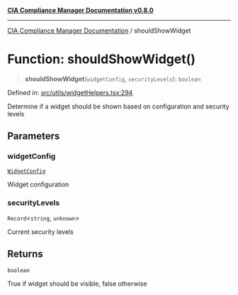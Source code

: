 [**CIA Compliance Manager Documentation v0.8.0**](../README.md)

***

[CIA Compliance Manager Documentation](../globals.md) / shouldShowWidget

# Function: shouldShowWidget()

> **shouldShowWidget**(`widgetConfig`, `securityLevels`): `boolean`

Defined in: [src/utils/widgetHelpers.tsx:294](https://github.com/Hack23/cia-compliance-manager/blob/cb6149c89796a3270553cf52dea8f2c5b402dd17/src/utils/widgetHelpers.tsx#L294)

Determine if a widget should be shown based on configuration and security levels

## Parameters

### widgetConfig

[`WidgetConfig`](../interfaces/WidgetConfig.md)

Widget configuration

### securityLevels

`Record`\<`string`, `unknown`\>

Current security levels

## Returns

`boolean`

True if widget should be visible, false otherwise
